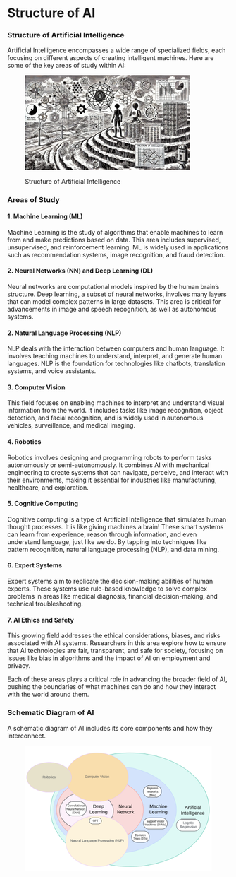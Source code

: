 # Structure of AI

### Structure of Artificial Intelligence

Artificial Intelligence encompasses a wide range of specialized fields, each focusing on different aspects of creating intelligent machines. Here are some of the key areas of study within AI:

<div align="left"><figure><img src="../../.gitbook/assets/image (2) (1) (1) (1) (1) (1) (1) (1) (1).png" alt="" width="375"><figcaption><p>Structure of Artificial Intelligence</p></figcaption></figure></div>

### Areas of Study

#### 1. Machine Learning (ML)

Machine Learning is the study of algorithms that enable machines to learn from and make predictions based on data. This area includes supervised, unsupervised, and reinforcement learning. ML is widely used in applications such as recommendation systems, image recognition, and fraud detection.

#### 2. Neural Networks (NN) and Deep Learning (DL)

Neural networks are computational models inspired by the human brain’s structure. Deep learning, a subset of neural networks, involves many layers that can model complex patterns in large datasets. This area is critical for advancements in image and speech recognition, as well as autonomous systems.

#### 2. Natural Language Processing (NLP)

NLP deals with the interaction between computers and human language. It involves teaching machines to understand, interpret, and generate human languages. NLP is the foundation for technologies like chatbots, translation systems, and voice assistants.

#### 3. Computer Vision

This field focuses on enabling machines to interpret and understand visual information from the world. It includes tasks like image recognition, object detection, and facial recognition, and is widely used in autonomous vehicles, surveillance, and medical imaging.

#### 4. Robotics

Robotics involves designing and programming robots to perform tasks autonomously or semi-autonomously. It combines AI with mechanical engineering to create systems that can navigate, perceive, and interact with their environments, making it essential for industries like manufacturing, healthcare, and exploration.

#### 5. Cognitive Computing

Cognitive computing is a type of Artificial Intelligence that simulates human thought processes. It is like giving machines a brain! These smart systems can learn from experience, reason through information, and even understand language, just like we do. By tapping into techniques like pattern recognition, natural language processing (NLP), and data mining.

#### 6. Expert Systems

Expert systems aim to replicate the decision-making abilities of human experts. These systems use rule-based knowledge to solve complex problems in areas like medical diagnosis, financial decision-making, and technical troubleshooting.

#### 7. AI Ethics and Safety

This growing field addresses the ethical considerations, biases, and risks associated with AI systems. Researchers in this area explore how to ensure that AI technologies are fair, transparent, and safe for society, focusing on issues like bias in algorithms and the impact of AI on employment and privacy.

Each of these areas plays a critical role in advancing the broader field of AI, pushing the boundaries of what machines can do and how they interact with the world around them.

### Schematic Diagram of AI

A schematic diagram of AI includes its core components and how they interconnect.

<div align="left"><figure><img src="../../.gitbook/assets/image (1) (1) (1) (1) (1) (1) (1) (1) (1) (1) (1) (1) (1) (1).png" alt="" width="563"><figcaption></figcaption></figure></div>

